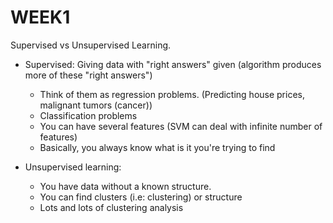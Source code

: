 # WEEK1
Supervised vs Unsupervised Learning.
  - Supervised: Giving data with "right answers" given (algorithm produces more of these "right answers")
    - Think of them as regression problems. (Predicting house prices, malignant tumors (cancer))
    - Classification problems
    - You can have several features (SVM can deal with infinite number of features)
    - Basically, you always know what is it you're trying to find

  - Unsupervised learning:
    - You have data without a known structure.
    - You can find clusters (i.e: clustering) or structure
    - Lots and lots of clustering analysis

